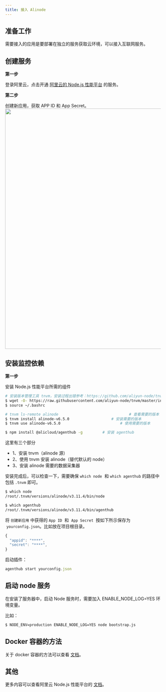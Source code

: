 ```yaml
---
title: 接入 Alinode
---
```


## 准备工作

需要接入的应用是要部署在独立的服务获取云环境，可以接入互联网服务。

## 创建服务

**第一步**

登录阿里云，点击开通 [阿里云的 Node.js 性能平台](https://www.aliyun.com/product/nodejs) 的服务。

**第二步**

创建新应用，获取 APP ID 和 App Secret。
<img src="https://cdn.nlark.com/yuque/0/2021/png/187105/1617267785895-dd0fb702-91c7-4b25-9c64-8a9358f2d254.png#align=left&display=inline&height=351&margin=%5Bobject%20Object%5D&name=image.png&originHeight=702&originWidth=1548&size=106487&status=done&style=none&width=774" width="774" />

## 安装监控依赖

**第一步**

安装 Node.js 性能平台所需的组件

```bash
# 安装版本管理工具 tnvm，安装过程出错参考：https://github.com/aliyun-node/tnvm
$ wget -O- https://raw.githubusercontent.com/aliyun-node/tnvm/master/install.sh | bash
$ source ~/.bashrc

# tnvm ls-remote alinode 								# 查看需要的版本
$ tnvm install alinode-v6.5.0 					# 安装需要的版本
$ tnvm use alinode-v6.5.0 							# 使用需要的版本

$ npm install @alicloud/agenthub -g 		# 安装 agenthub
```

这里有三个部分

- 1、安装 tnvm（alinode 源）
- 2、使用 tnvm 安装 alinode（替代默认的 node）
- 3、安装 alinode 需要的数据采集器

安装完成后，可以检查一下，需要确保 `which node`  和 `which agenthub` 的路径中包括 `.tnvm` 即可。

```bash
$ which node
/root/.tnvm/versions/alinode/v3.11.4/bin/node

$ which agenthub
/root/.tnvm/versions/alinode/v3.11.4/bin/agenthub
```

将 `创建新应用` 中获得的 `App ID`  和  `App Secret`  按如下所示保存为  `yourconfig.json`。比如放在项目根目录。

```typescript
{
  "appid": "****",
  "secret": "****",
}
```

启动插件：

```typescript
agenthub start yourconfig.json
```

## 启动 node 服务

在安装了服务器中，启动 Node 服务时，需要加入 ENABLE_NODE_LOG=YES 环境变量。

比如：

```bash
$ NODE_ENV=production ENABLE_NODE_LOG=YES node bootstrap.js
```

## Docker 容器的方法

关于 docker 容器的方法可以查看 [文档](https://help.aliyun.com/document_detail/66027.html?spm=a2c4g.11186623.6.580.261ba70feI6mWt)。

## 其他

更多内容可以查看阿里云 Node.js 性能平台的 [文档](https://help.aliyun.com/document_detail/60338.html?spm=a2c4g.11186623.6.548.599312e6IkGO9v)。
